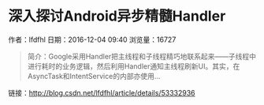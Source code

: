 # 深入探讨Android异步精髓Handler
作者：lfdfhl
日期：2016-12-04 09:40
浏览量：16727
> 简介：Google采用Handler把主线程和子线程精巧地联系起来——子线程中进行耗时的业务逻辑，然后利用Handler通知主线程刷新UI。其实，在AsyncTask和IntentService的内部亦使用...

 链接：http://blog.csdn.net/lfdfhl/article/details/53332936

